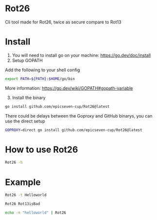 # Rot26

Cli tool made for Rot26, twice as secure compare to Rot13

# Install
1. You will need to install go on your machine: https://go.dev/doc/install
2. Setup GOPATH

Add the following to your shell config
```bash
export PATH=${PATH}:$HOME/go/bin
```
More information: https://go.dev/wiki/GOPATH#gopath-variable

3. Install the binary
```bash
go install github.com/epicseven-cup/Rot26@latest 
```

There could be delays between the Goproxy and GitHub binarys, you can use the direct setup
```bash
GOPROXY=direct go install github.com/epicseven-cup/Rot26@latest
```

# How to use Rot26


```bash
Rot26 -h
```

# Example

```bash
Rot26 -t Helloworld
```

```bash
Rot26 Rot13isBad
```

```bash
echo -n "helloworld" | Rot26
```
